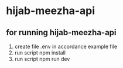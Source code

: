 # hijab-meezha-api

## for running hijab-meezha-api

1. create file .env in accordance example file
2. run script npm install
3. run script npm run dev
